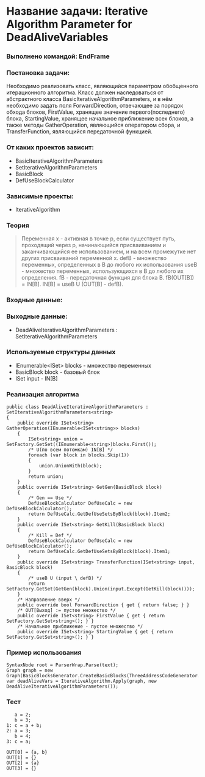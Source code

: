 # Название задачи: Iterative Algorithm Parameter for DeadAliveVariables

### Выполнено командой: EndFrame

### Постановка задачи: 
Необходимо реализовать класс, являющийся параметром обобщенного 
итерационного алгоритма. Класс должен наследоваться от абстрактного класса BasicIterativeAlgorithmParameters<V>, 
и в нём необходимо задать поля ForwardDirection, отвечающее за порядок обхода блоков, FirstValue, хранящее значение первого(последнего)
блока, StartingValue, хранящее начальное приближение всех блоков, а также методы GatherOperation, являющийся оператором сбора, и 
TransferFunction, являющийся передаточной функцией.


### От каких проектов зависит:

  - BasicIterativeAlgorithmParameters
  - SetIterativeAlgorithmParameters
  - BasicBlock
  - DefUseBlockCalculator

### Зависимые проекты:

  - IterativeAlgorithm

### Теория

> Переменная x - активная в точке p, если существует путь, проходящий через p, начинающийся присваиванием и заканчивающийся
ее использованием, и на всем промежутке нет других присваиваний переменной x.
defB - множество переменных, определенных в B до любого их использования
useB - множество переменных, использующихся в B до любого их определения.
fB - передаточная функция для блока B.
fB(OUT[B]) = IN[B].
IN[B] = useB U (OUT[B] - defB).

### Входные данные:

### Выходные данные:
 - DeadAliveIterativeAlgorithmParameters : SetIterativeAlgorithmParameters<string>

### Используемые структуры данных

 - IEnumerable<ISet<string>> blocks - множество переменных
 - BasicBlock block - базовый блок
 - ISet<string> input - IN[B]

### Реализация алгоритма

    public class DeadAliveIterativeAlgorithmParameters : SetIterativeAlgorithmParameters<string>
    {
        public override ISet<string> GatherOperation(IEnumerable<ISet<string>> blocks)
        {
            ISet<string> union = SetFactory.GetSet((IEnumerable<string>)blocks.First());
            /* U(по всем потомкам) IN[B] */
            foreach (var block in blocks.Skip(1))
            {
                union.UnionWith(block);
            }
            return union;
        }
        public override ISet<string> GetGen(BasicBlock block)
        {
            /* Gen == Use */
            DefUseBlockCalculator DefUseCalc = new DefUseBlockCalculator();
            return DefUseCalc.GetDefUseSetsByBlock(block).Item2;
        }
        public override ISet<string> GetKill(BasicBlock block)
        {
            /* Kill = Def */
            DefUseBlockCalculator DefUseCalc = new DefUseBlockCalculator();
            return DefUseCalc.GetDefUseSetsByBlock(block).Item1;
        }
        public override ISet<string> TransferFunction(ISet<string> input, BasicBlock block)
        {
            /* useB U (input \ defB) */
            return SetFactory.GetSet(GetGen(block).Union(input.Except(GetKill(block))));
        }
        /* Направление вверх */
        public override bool ForwardDirection { get { return false; } } 
        /* OUT[Выход] := пустое множество */
        public override ISet<string> FirstValue { get { return SetFactory.GetSet<string>(); } }
        /* Начальное приближение - пустое множество */
        public override ISet<string> StartingValue { get { return SetFactory.GetSet<string>(); } }

### Пример использования
```
SyntaxNode root = ParserWrap.Parse(text);
Graph graph = new Graph(BasicBlocksGenerator.CreateBasicBlocks(ThreeAddressCodeGenerator.CreateAndVisit(root).Program));
var deadAliveVars = IterativeAlgorithm.Apply(graph, new DeadAliveIterativeAlgorithmParameters());
```
### Тест
```
   a = 2;
   b = 3;
1: c = a + b;
2: a = 3; 
   b = 4;
3: c = a;
```
```
OUT[0] = {a, b}
OUT[1] = {}
OUT[2] = {a}
OUT[3] = {}
```
